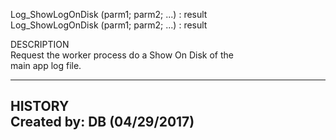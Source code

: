 ﻿   Log_ShowLogOnDisk (parm1; parm2; ...) : result     Log_ShowLogOnDisk (parm1; parm2; ...) : result          DESCRIPTION       Request the worker process do a Show On Disk of the       main app log file.         ----------------------------------------------------     HISTORY       Created by: DB (04/29/2017)     ----------------------------------------------------  